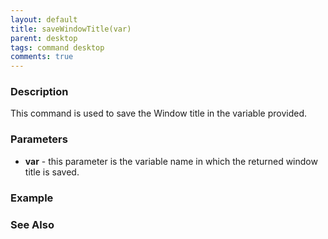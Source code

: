 ```yaml
---
layout: default
title: saveWindowTitle(var)
parent: desktop
tags: command desktop
comments: true
---
```


### Description

This command is used to save the Window title in the variable provided.

### Parameters

- **var** - this parameter is the variable name in which the returned window title is saved.

### Example

### See Also